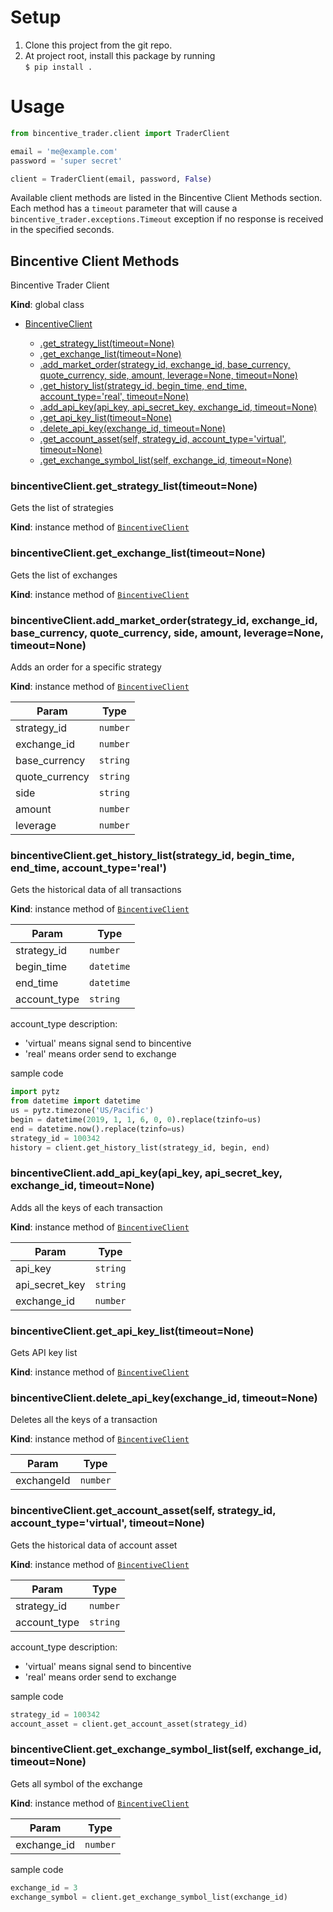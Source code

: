 # Setup

1. Clone this project from the git repo.
2. At project root, install this package by running  
   `$ pip install .`

# Usage

```python
from bincentive_trader.client import TraderClient

email = 'me@example.com'
password = 'super secret'

client = TraderClient(email, password, False)

```

Available client methods are listed in the Bincentive Client Methods section.
Each method has a `timeout` parameter that will cause a `bincentive_trader.exceptions.Timeout`
exception if no response is received in the specified seconds.

<a name="BincentiveClient"></a>

## Bincentive Client Methods
Bincentive Trader Client

**Kind**: global class  

* [BincentiveClient](#BincentiveClient)
    
    * [.get_strategy_list(timeout=None)](#BincentiveClient+get_strategy_list)
    * [.get_exchange_list(timeout=None)](#BincentiveClient+get_exchange_list)
    * [.add_market_order(strategy_id, exchange_id, base_currency, quote_currency, side, amount, leverage=None, timeout=None)](#BincentiveClient+add_market_order)
    * [.get_history_list(strategy_id, begin_time, end_time, account_type='real', timeout=None)](#BincentiveClient+get_history_list)
    * [.add_api_key(api_key, api_secret_key, exchange_id, timeout=None)](#BincentiveClient+add_api_key)
    * [.get_api_key_list(timeout=None)](#BincentiveClient+get_api_key_list)
    * [.delete_api_key(exchange_id, timeout=None)](#BincentiveClient+delete_api_key)
    * [.get_account_asset(self, strategy_id, account_type='virtual', timeout=None)](#BincentiveClient+get_account_asset)
    * [.get_exchange_symbol_list(self, exchange_id, timeout=None)](#BincentiveClient+get_exchange_symbol_list)
  

<a name="new_BincentiveClient_new"></a>

<a name="BincentiveClient+get_strategy_list"></a>

### bincentiveClient.get_strategy_list(timeout=None)
Gets the list of strategies

**Kind**: instance method of [<code>BincentiveClient</code>](#BincentiveClient)  


<a name="BincentiveClient+get_exchange_list"></a>

### bincentiveClient.get_exchange_list(timeout=None)
Gets the list of exchanges 

**Kind**: instance method of [<code>BincentiveClient</code>](#BincentiveClient) 

<a name="BincentiveClient+add_market_order"></a>

### bincentiveClient.add_market_order(strategy_id, exchange_id, base_currency, quote_currency, side, amount, leverage=None, timeout=None)
Adds an order for a specific strategy

**Kind**: instance method of [<code>BincentiveClient</code>](#BincentiveClient)  

| Param | Type |
| --- | --- |
| strategy_id | <code>number</code> | 
| exchange_id | <code>number</code> | 
| base_currency | <code>string</code> | 
| quote_currency | <code>string</code> | 
| side | <code>string</code> | 
| amount | <code>number</code> | 
| leverage | <code>number</code> |


<a name="BincentiveClient+get_history_list"></a>

### bincentiveClient.get_history_list(strategy_id, begin_time, end_time, account_type='real')
Gets the historical data of all transactions

**Kind**: instance method of [<code>BincentiveClient</code>](#BincentiveClient)  

| Param | Type |
| --- | --- |
| strategy_id | <code>number</code> | 
| begin_time | <code>datetime</code> | 
| end_time | <code>datetime</code> | 
| account_type | <code>string</code> | 

account_type description: 
  - 'virtual' means signal send to bincentive
  - 'real' means order send to exchange

sample code

```python
import pytz
from datetime import datetime
us = pytz.timezone('US/Pacific')
begin = datetime(2019, 1, 1, 6, 0, 0).replace(tzinfo=us)
end = datetime.now().replace(tzinfo=us)
strategy_id = 100342
history = client.get_history_list(strategy_id, begin, end)

```
 
<a name="BincentiveClient+add_api_key"></a>

### bincentiveClient.add_api_key(api_key, api_secret_key, exchange_id, timeout=None)
Adds all the keys of each transaction

**Kind**: instance method of [<code>BincentiveClient</code>](#BincentiveClient)  

| Param | Type |
| --- | --- |
| api_key | <code>string</code> | 
| api_secret_key | <code>string</code> | 
| exchange_id | <code>number</code> | 


<a name="BincentiveClient+get_api_key_list"></a>

### bincentiveClient.get_api_key_list(timeout=None)
Gets API key list

**Kind**: instance method of [<code>BincentiveClient</code>](#BincentiveClient)  

<a name="BincentiveClient+delete_api_key"></a>

### bincentiveClient.delete_api_key(exchange_id, timeout=None)
Deletes all the keys of a transaction

**Kind**: instance method of [<code>BincentiveClient</code>](#BincentiveClient)  

| Param | Type |
| --- | --- |
| exchangeId | <code>number</code> | 


<a name="BincentiveClient+get_account_asset"></a>

### bincentiveClient.get_account_asset(self, strategy_id, account_type='virtual', timeout=None)
Gets the historical data of account asset

**Kind**: instance method of [<code>BincentiveClient</code>](#BincentiveClient)  

| Param | Type |
| --- | --- |
| strategy_id | <code>number</code> | 
| account_type | <code>string</code> | 

account_type description: 
  - 'virtual' means signal send to bincentive
  - 'real' means order send to exchange

sample code

```python
strategy_id = 100342
account_asset = client.get_account_asset(strategy_id)

```


<a name="BincentiveClient+get_exchange_symbol_list"></a>

### bincentiveClient.get_exchange_symbol_list(self, exchange_id, timeout=None)
Gets all symbol of the exchange

**Kind**: instance method of [<code>BincentiveClient</code>](#BincentiveClient)  

| Param | Type |
| --- | --- |
| exchange_id | <code>number</code> | 


sample code

```python
exchange_id = 3
exchange_symbol = client.get_exchange_symbol_list(exchange_id)

```






